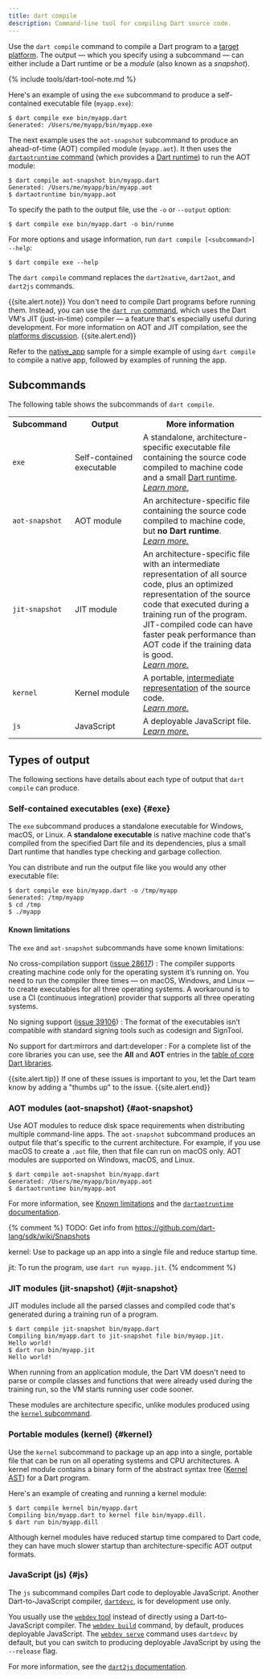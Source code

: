 ```yaml
---
title: dart compile
description: Command-line tool for compiling Dart source code.
---
```


Use the `dart compile` command to compile
a Dart program to a [target platform](/platforms).
The output — which you specify using a subcommand —
can either include a Dart runtime or be a _module_
(also known as a _snapshot_).

{% include tools/dart-tool-note.md %}

Here's an example of using the `exe` subcommand
to produce a self-contained executable file (`myapp.exe`):

```terminal
$ dart compile exe bin/myapp.dart
Generated: /Users/me/myapp/bin/myapp.exe
```

The next example uses the `aot-snapshot` subcommand to
produce an ahead-of-time (AOT) compiled module (`myapp.aot`).
It then uses the [`dartaotruntime` command][]
(which provides a [Dart runtime](/overview#runtime))
to run the AOT module:

```terminal
$ dart compile aot-snapshot bin/myapp.dart
Generated: /Users/me/myapp/bin/myapp.aot
$ dartaotruntime bin/myapp.aot
```

[`dartaotruntime` command]: /tools/dartaotruntime

To specify the path to the output file,
use the `-o` or `--output` option:

```terminal
$ dart compile exe bin/myapp.dart -o bin/runme
```

For more options and usage information,
run `dart compile [<subcommand>] --help`:

```terminal
$ dart compile exe --help
```

The `dart compile` command replaces the
`dart2native`, `dart2aot`, and `dart2js` commands.

{{site.alert.note}}
  You don't need to compile Dart programs before running them.
  Instead, you can use the [`dart run` command][dart-run],
  which uses the Dart VM's JIT (just-in-time) compiler —
  a feature that's especially useful during development.
  For more information on AOT and JIT compilation,
  see the [platforms discussion](/overview#platform).
{{site.alert.end}}

Refer to the [native_app][] sample for a simple example of using `dart compile`
to compile a native app, followed by examples of running the app.

[native_app]: https://github.com/dart-lang/samples/tree/master/native_app
[dart-run]: /tools/dart-run

## Subcommands

The following table shows the subcommands of `dart compile`.

<table class="table table-striped nowrap">
  <tr>
    <th> Subcommand </th> <th> Output </th> <th> More information </th>
  </tr>
  <tr>
    <td> <code>exe</code> </td>
    <td> <span style="white-space: nowrap">Self-contained</span> executable </td>
    <td> A standalone, architecture-specific executable file containing the source code
      compiled to machine code and a small <a href="/overview#runtime">Dart runtime</a>.
      <br><em><a href="#exe">Learn more.</a></em>
    </td>
  </tr>
  <tr>
    <td style="white-space: nowrap"> <code>aot-snapshot</code> </td>
    <td style="white-space: nowrap"> AOT module </td>
    <td> An architecture-specific file containing the source code
      compiled to machine code, but <b>no Dart runtime</b>.
      <br><em><a href="#aot-snapshot">Learn more.</a></em>
    </td>
  </tr>
  <tr>
    <td> <code>jit-snapshot</code> </td>
    <td> JIT module </td>
    <td> An architecture-specific file with
      an intermediate representation of all source code,
      plus an optimized representation of the source code
      that executed during a training run of the program.
      JIT-compiled code can have faster peak performance than AOT code
      if the training data is good.
      <br><em><a href="#jit-snapshot">Learn more.</a></em>
    </td>
  </tr>
  <tr>
    <td> <code>kernel</code> </td>
    <td> Kernel module </td>
    <td> A portable,
      <a href="https://github.com/dart-lang/sdk/blob/main/pkg/kernel/binary.md">intermediate representation</a>
      of the source code.
      <br><em><a href="#kernel">Learn more.</a></em>
    </td>
  </tr>
  <tr>
    <td> <code>js</code> </td>
    <td> JavaScript </td>
    <td> A deployable JavaScript file.
      <br><em><a href="#js">Learn more.</a></em>
    </td>
  </tr>
</table>


## Types of output

The following sections have details about each type of output
that `dart compile` can produce.


### Self-contained executables (exe) {#exe}

The `exe` subcommand produces a standalone executable for
Windows, macOS, or Linux.
A **standalone executable** is native machine code that's compiled from
the specified Dart file and its dependencies,
plus a small Dart runtime that handles
type checking and garbage collection.

You can distribute and run the output file like you would
any other executable file:

```terminal
$ dart compile exe bin/myapp.dart -o /tmp/myapp
Generated: /tmp/myapp
$ cd /tmp
$ ./myapp
```

#### Known limitations

The `exe` and `aot-snapshot` subcommands have some known limitations:

No cross-compilation support ([issue 28617][])
: The compiler supports creating machine code only for
  the operating system it’s running on.
  You need to run the compiler three times —
  on macOS, Windows, and Linux —
  to create executables for all three operating systems.
  A workaround is to use a CI (continuous integration) provider
  that supports all three operating systems.

No signing support ([issue 39106][])
: The format of the executables isn’t compatible with
  standard signing tools such as codesign and SignTool.

No support for dart:mirrors and dart:developer
: For a complete list of the core libraries you can use,
  see the **All** and **AOT** entries in the
  [table of core Dart libraries](/guides/libraries).

[issue 28617]: https://github.com/dart-lang/sdk/issues/28617
[issue 39106]: https://github.com/dart-lang/sdk/issues/39106

{{site.alert.tip}}
  If one of these issues is important to you,
  let the Dart team know by adding a "thumbs up" to the issue.
{{site.alert.end}}


### AOT modules (aot-snapshot) {#aot-snapshot}

Use AOT modules to reduce disk space requirements
when distributing multiple command-line apps.
The `aot-snapshot` subcommand produces an output file
that's specific to the current architecture.
For example, if you use macOS to create a `.aot` file,
then that file can run on macOS only.
AOT modules are supported on Windows, macOS, and Linux.

```terminal
$ dart compile aot-snapshot bin/myapp.dart
Generated: /Users/me/myapp/bin/myapp.aot
$ dartaotruntime bin/myapp.aot
```

For more information, see
[Known limitations](#known-limitations) and the
[`dartaotruntime` documentation](/tools/dartaotruntime).


{% comment %}
  TODO: Get info from https://github.com/dart-lang/sdk/wiki/Snapshots

  kernel: 
      Use to package up an app into a single file and
      reduce startup time.

  jit:
      To run the program, use `dart run myapp.jit`.
{% endcomment %}


### JIT modules (jit-snapshot) {#jit-snapshot}

JIT modules include all the parsed classes and compiled code that's
generated during a training run of a program.

```terminal
$ dart compile jit-snapshot bin/myapp.dart
Compiling bin/myapp.dart to jit-snapshot file bin/myapp.jit.
Hello world!
$ dart run bin/myapp.jit
Hello world!
```

When running from an application module,
the Dart VM doesn't need to parse or compile classes and functions that
were already used during the training run,
so the VM starts running user code sooner.

These modules are architecture specific,
unlike modules produced using the
[`kernel` subcommand](#kernel).


### Portable modules (kernel) {#kernel}

Use the `kernel` subcommand to package up an app into a
single, portable file that
can be run on all operating systems and CPU architectures.
A kernel module contains a binary form of the abstract syntax tree
([Kernel AST][]) for a Dart program.

Here's an example of creating and running a kernel module:

```terminal
$ dart compile kernel bin/myapp.dart
Compiling bin/myapp.dart to kernel file bin/myapp.dill.
$ dart run bin/myapp.dill
```

Although kernel modules have reduced startup time compared to Dart code,
they can have much slower startup than architecture-specific AOT output formats.

[Kernel AST]: https://github.com/dart-lang/sdk/blob/main/pkg/kernel/README.md


### JavaScript (js) {#js}

The `js` subcommand compiles Dart code to deployable JavaScript.
Another Dart-to-JavaScript compiler, [`dartdevc`][],
is for development use only.

You usually use the [`webdev` tool][webdev] instead of
directly using a Dart-to-JavaScript compiler.
The [`webdev build`][] command, by default,
produces deployable JavaScript.
The [`webdev serve`][] command uses `dartdevc` by default, but you can switch
to producing deployable JavaScript by using the `--release` flag.

For more information, see the [`dart2js` documentation](/tools/dart2js).

[`dartdevc`]: /tools/dartdevc
[webdev]: /tools/webdev
[`webdev build`]: /tools/webdev#build
[`webdev serve`]: /tools/webdev#serve


[assert statements]: /guides/language/language-tour#assert
[static analysis]: /guides/language/analysis-options
[`String.fromEnvironment()` constructor]: https://api.dart.dev/stable/dart-core/String/String.fromEnvironment.html
